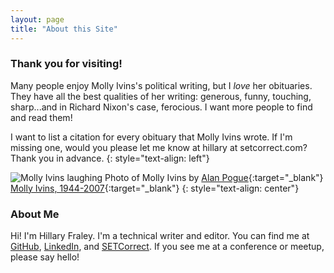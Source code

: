 ```yaml
---
layout: page
title: "About this Site"
---
```


### Thank you for visiting!

Many people enjoy Molly Ivins's political writing, but I *love* her obituaries. They have all the best qualities of her writing: generous, funny, touching, sharp...and in Richard Nixon's case, ferocious. I want more people to find and read them!

I want to list a citation for every obituary that Molly Ivins wrote. If I'm missing one, would you please let me know at hillary at setcorrect.com? Thank you in advance.
{: style="text-align: left"}

![Molly Ivins laughing]({{site.baseurl}}/images/molly-ivins-laughing.jpg)
Photo of Molly Ivins by [Alan Pogue](http://www.documentaryphotographs.com/ "Alan Pogue website"){:target="_blank"}
<br>
[Molly Ivins, 1944-2007](https://www.theguardian.com/news/2007/feb/02/guardianobituaries.pressandpublishing "Obituary for Molly Ivins"){:target="_blank"} 
{: style="text-align: center"}


### About Me

Hi! I'm Hillary Fraley. I'm a technical writer and editor. You can find me at [GitHub](https://github.com/hillaryfraley "GitHub"), [LinkedIn](https://www.linkedin.com/in/hillaryfraley "LinkedIn"), and [SETCorrect](https://www.setcorrect.com "SETCorrect"). If you see me at a conference or meetup, please say hello!
